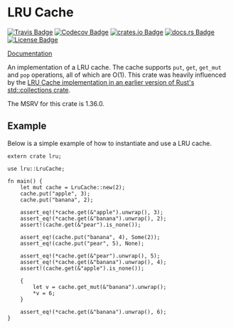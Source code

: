 # LRU Cache

[![Travis Badge]][build status]
[![Codecov Badge]][coverage status]
[![crates.io Badge]][crates.io package]
[![docs.rs Badge]][docs.rs documentation]
[![License Badge]][license]

[Documentation]

An implementation of a LRU cache. The cache supports `put`, `get`, `get_mut` and `pop` operations,
all of which are O(1). This crate was heavily influenced by the [LRU Cache implementation in an
earlier version of Rust's std::collections crate].

The MSRV for this crate is 1.36.0.

## Example

Below is a simple example of how to instantiate and use a LRU cache.

```rust,no_run
extern crate lru;

use lru::LruCache;

fn main() {
    let mut cache = LruCache::new(2);
    cache.put("apple", 3);
    cache.put("banana", 2);

    assert_eq!(*cache.get(&"apple").unwrap(), 3);
    assert_eq!(*cache.get(&"banana").unwrap(), 2);
    assert!(cache.get(&"pear").is_none());

    assert_eq!(cache.put("banana", 4), Some(2));
    assert_eq!(cache.put("pear", 5), None);

    assert_eq!(*cache.get(&"pear").unwrap(), 5);
    assert_eq!(*cache.get(&"banana").unwrap(), 4);
    assert!(cache.get(&"apple").is_none());

    {
        let v = cache.get_mut(&"banana").unwrap();
        *v = 6;
    }

    assert_eq!(*cache.get(&"banana").unwrap(), 6);
}
```

[travis badge]: https://travis-ci.org/jeromefroe/lru-rs.svg?branch=master
[build status]: https://travis-ci.org/jeromefroe/lru-rs
[codecov badge]: https://codecov.io/gh/jeromefroe/lru-rs/branch/master/graph/badge.svg
[coverage status]: https://codecov.io/gh/jeromefroe/lru-rs
[crates.io badge]: https://img.shields.io/crates/v/lru.svg
[crates.io package]: https://crates.io/crates/lru/
[documentation]: https://docs.rs/lru/
[docs.rs badge]: https://docs.rs/lru/badge.svg
[docs.rs documentation]: (https://docs.rs/lru/)
[license badge]: https://img.shields.io/badge/license-MIT-blue.svg
[license]: (https://raw.githubusercontent.com/jeromefroe/lru-rs/master/LICENSE)
[lru cache implementation in an earlier version of rust's std::collections crate]: https://doc.rust-lang.org/0.12.0/std/collections/lru_cache/struct.LruCache.html

